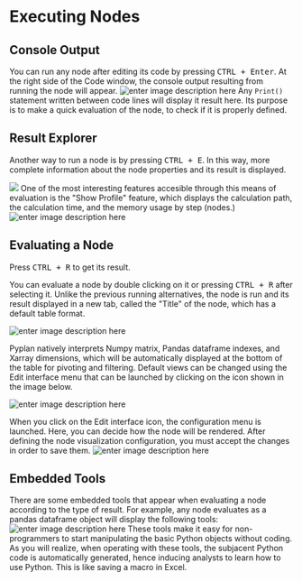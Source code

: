 
# Executing Nodes
## Console Output
You can run any node after editing its code by pressing <kbd>CTRL + Enter</kbd>.
At the right side of the Code window, the console output resulting from running the node will appear.
![enter image description here](/assets/Node-execution-code-tab.png)
Any `Print()` statement written between code lines will display it result here.
Its purpose is to make a quick evaluation of the node, to check if it is properly defined.

## Result Explorer
Another way to run a node is by pressing <kbd>CTRL + E</kbd>.
In this way, more complete information about the node properties and its result is displayed.

![](/assets/Node-execution-profile.png)
One of the most interesting features accesible through this means of evaluation is the "Show Profile" feature, which displays the calculation path, the calculation time, and the memory usage by step (nodes.)
![enter image description here](/assets/Node-execution-console+.png)

## Evaluating a Node
Press <kbd>CTRL + R</kbd> to get its result.

You can evaluate a node by double clicking on it or pressing <kbd>CTRL + R</kbd> after selecting it.
Unlike the previous running alternatives, the node is run and its result displayed in a new tab, called the "Title" of the node, which has a default table format.

![enter image description here](/assets/Node-execution-default.png)

Pyplan natively interprets Numpy matrix, Pandas dataframe indexes, and Xarray dimensions, which will be automatically displayed at the bottom of the table for pivoting and filtering.
Default views can be changed using the Edit interface menu that can be launched by clicking on the icon shown in the image below.

![enter image description here](/assets/Node-execution-edit-interface.png)

When you click on the Edit interface icon, the configuration menu is launched. Here, you can decide how the node will be rendered. After defining the node visualization configuration, you must accept the changes in order to save them.
![enter image description here](/assets/Node-execution-edit-inter3.png)

## Embedded Tools
There are some embedded tools that appear when evaluating a node according to the type of result.
For example, any node evaluates as a pandas dataframe object will display the following tools:
![enter image description here](/assets/node-exec-pandas-tools.png)
These tools make it easy for non-programmers to start manipulating the basic Python objects without coding.
As you will realize, when operating with these tools, the subjacent Python code is automatically generated, hence inducing analysts to learn how to use Python. This is like saving a macro in Excel.
<!--stackedit_data:
eyJoaXN0b3J5IjpbMTgzMTExMjc5NSw0NzUzOTAyMzQsLTExND
QwMjEwMzMsLTEzODU1MDc5OTgsMjA1NzI5MzcyMSwyODU5NDYw
NTAsLTQwNzE1NTY0NywtMTQ4NjIzOTc4OCw0NzczNTY4NTIsMT
I2OTExNTg2OCwtNDcyMjE4MjUwLC0zNzk5MTYwODAsLTE4NTUz
Mjk5NzksMTQzNTUyNzI4MCwxMDgxMDc5NzQ1LDUwNTk1MjI0MS
w5NjAxMDg2LDExOTAzMjIxMDQsLTU0MjA1NzA0Ml19
-->